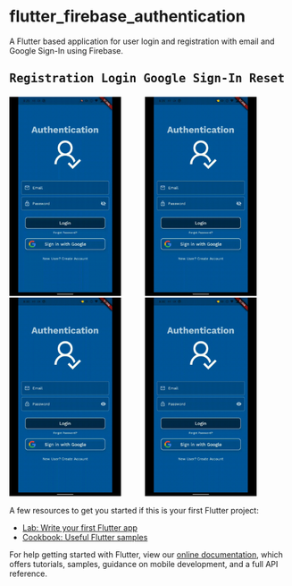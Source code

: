 # flutter_firebase_authentication

A Flutter based application for user login and registration with email and Google Sign-In using Firebase.

## <pre> Registration             Login             Google Sign-In        Reset Password </pre>

<!-- <p>
  <img src="sample/login.png" width="200" title="hover text">
  &nbsp&nbsp&nbsp&nbsp&nbsp&nbsp&nbsp&nbsp&nbsp
  <img src="sample/register.png" width="200" title="hover text">
  &nbsp&nbsp&nbsp&nbsp&nbsp&nbsp&nbsp&nbsp&nbsp
  <img src="sample/home.png" width="200" title="hover text">
  &nbsp&nbsp&nbsp&nbsp&nbsp&nbsp&nbsp&nbsp&nbsp
  <img src="sample/reset.png" width="200" title="hover text">
</p> -->
<p>
  <img src="sample/register.gif" width="200" title="hover text">
  &nbsp&nbsp&nbsp&nbsp&nbsp&nbsp&nbsp&nbsp&nbsp
  <img src="sample/login.gif" width="200" title="hover text">
  &nbsp&nbsp&nbsp&nbsp&nbsp&nbsp&nbsp&nbsp&nbsp
  <img src="sample/googlesignin.gif" width="200" title="hover text">
  &nbsp&nbsp&nbsp&nbsp&nbsp&nbsp&nbsp&nbsp&nbsp
  <img src="sample/reset.gif" width="200" title="hover text">
<p>

A few resources to get you started if this is your first Flutter project:

- [Lab: Write your first Flutter app](https://flutter.dev/docs/get-started/codelab)
- [Cookbook: Useful Flutter samples](https://flutter.dev/docs/cookbook)

For help getting started with Flutter, view our
[online documentation](https://flutter.dev/docs), which offers tutorials,
samples, guidance on mobile development, and a full API reference.
